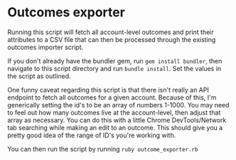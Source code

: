 # Outcomes exporter

Running this script will fetch all account-level outcomes and print their attributes to a
CSV file that can then be processed through the existing outcomes importer script.

If you don't already have the bundler gem, run `gem install bundler`, then navigate to this script directory
and run `bundle install`. Set the values in the script as outlined.

One funny caveat regarding this script is that there isn't really an API endpoint to fetch all outcomes for a given account.
Because of this, I'm generically setting the id's to be an array of numbers 1-1000. You may need to feel out how many outcomes
live at the account-level, then adjust that array as necessary. You can do this with a little Chrome DevTools/Network tab searching while making an edit to an outcome. This should give you a pretty good idea of the range of ID's you're working with.

You can then run the script by running `ruby outcome_exporter.rb`
